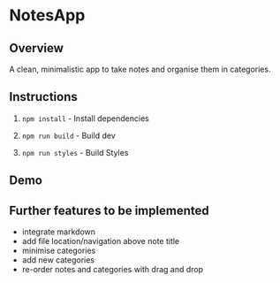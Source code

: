 # NotesApp

## Overview

A clean, minimalistic app to take notes and organise them in categories. 

## Instructions

1. `npm install` - Install dependencies

2. `npm run build` - Build dev

3. `npm run styles` - Build Styles

## Demo


## Further features to be implemented

* integrate markdown
* add file location/navigation above note title
* minimise categories
* add new categories
* re-order notes and categories with drag and drop
